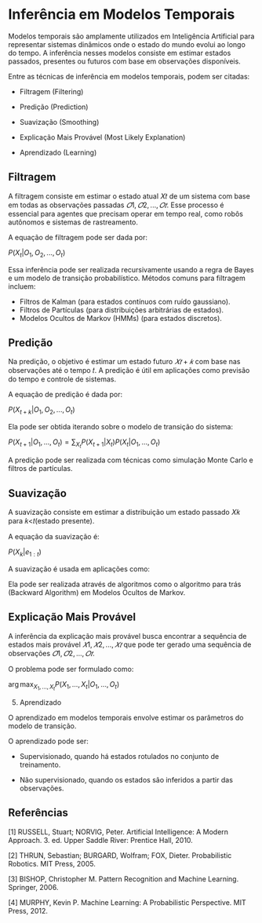 # Inferência em Modelos Temporais

Modelos temporais são amplamente utilizados em Inteligência Artificial para representar sistemas dinâmicos onde o estado do mundo evolui ao longo do tempo. A inferência nesses modelos consiste em estimar estados passados, presentes ou futuros com base em observações disponíveis.

Entre as técnicas de inferência em modelos temporais, podem ser citadas:

- Filtragem (Filtering)

- Predição (Prediction)

- Suavização (Smoothing)

- Explicação Mais Provável (Most Likely Explanation)

- Aprendizado (Learning)

## Filtragem
A filtragem consiste em estimar o estado atual 𝑋𝑡 de um sistema com base em todas as observações passadas 
$𝑂1,𝑂2,...,𝑂𝑡$. Esse processo é essencial para agentes que precisam operar em tempo real, como robôs autônomos e sistemas de rastreamento.

A equação de filtragem pode ser dada por:

$P(X_t | O_1, O_2, ..., O_t)$

Essa inferência pode ser realizada recursivamente usando a regra de Bayes e um modelo de transição probabilístico. Métodos comuns para filtragem incluem:

- Filtros de Kalman (para estados contínuos com ruído gaussiano).
- Filtros de Partículas (para distribuições arbitrárias de estados).
- Modelos Ocultos de Markov (HMMs) (para estados discretos).

## Predição
Na predição, o objetivo é estimar um estado futuro $𝑋𝑡+𝑘$ com base nas observações até o tempo 𝑡. A predição é útil em aplicações como previsão do tempo e controle de sistemas.

A equação de predição é dada por:

$P(X_{t+k} | O_1, O_2, ..., O_t)$

Ela pode ser obtida iterando sobre o modelo de transição do sistema:

$P(X_{t+1} | O_1, ..., O_t) = \sum_{X_t} P(X_{t+1} | X_t) P(X_t | O_1, ..., O_t)$

A predição pode ser realizada com técnicas como simulação Monte Carlo e filtros de partículas.

## Suavização

A suavização consiste em estimar a distribuição um estado passado 𝑋𝑘 para 𝑘<𝑡(estado presente).

A equação da suavização é:

$P(X_k | e_{1:t})$

A suavização é usada em aplicações como:

Ela pode ser realizada através de algoritmos como o algoritmo para trás (Backward Algorithm) em Modelos Ocultos de Markov.

## Explicação Mais Provável
A inferência da explicação mais provável busca encontrar a sequência de estados mais provável $𝑋1,𝑋2,...,𝑋𝑡$ que pode ter gerado uma sequência de observações $𝑂1,𝑂2,...,𝑂𝑡$.

O problema pode ser formulado como:

$\arg\max_{X_1, ..., X_t} P(X_1, ..., X_t | O_1, ..., O_t)$

5. Aprendizado

O aprendizado em modelos temporais envolve estimar os parâmetros do modelo de transição.

O aprendizado pode ser:

- Supervisionado, quando há estados rotulados no conjunto de treinamento.

- Não supervisionado, quando os estados são inferidos a partir das observações.

## Referências

[1] RUSSELL, Stuart; NORVIG, Peter. Artificial Intelligence: A Modern Approach. 3. ed. Upper Saddle River: Prentice Hall, 2010.

[2] THRUN, Sebastian; BURGARD, Wolfram; FOX, Dieter. Probabilistic Robotics. MIT Press, 2005.

[3] BISHOP, Christopher M. Pattern Recognition and Machine Learning. Springer, 2006.

[4] MURPHY, Kevin P. Machine Learning: A Probabilistic Perspective. MIT Press, 2012.